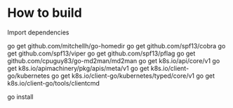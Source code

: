 # How to build

Import dependencies

go get github.com/mitchellh/go-homedir
go get github.com/spf13/cobra
go get github.com/spf13/viper
go get github.com/spf13/pflag
go get github.com/cpuguy83/go-md2man/md2man
go get k8s.io/api/core/v1
go get k8s.io/apimachinery/pkg/apis/meta/v1
go get k8s.io/client-go/kubernetes
go get k8s.io/client-go/kubernetes/typed/core/v1
go get k8s.io/client-go/tools/clientcmd

go install